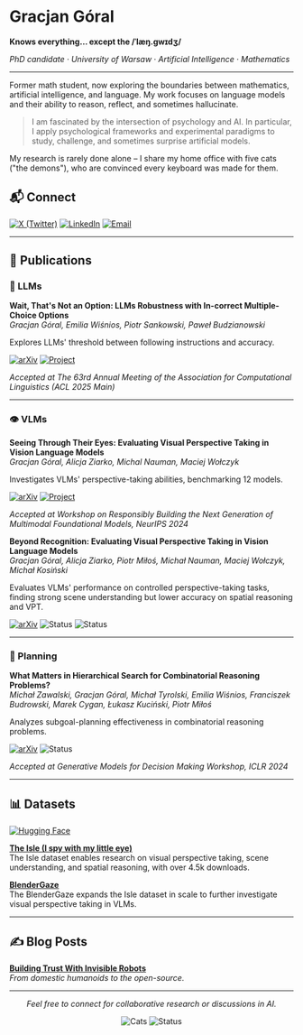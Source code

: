 # Gracjan Góral

**Knows everything… except the /ˈlæŋ.ɡwɪdʒ/**

*PhD candidate · University of Warsaw · Artificial Intelligence · Mathematics*

---

Former math student, now exploring the boundaries between mathematics, artificial intelligence, and language. My work focuses on language models and their ability to reason, reflect, and sometimes hallucinate.

> I am fascinated by the intersection of psychology and AI. In particular, I apply psychological frameworks and experimental paradigms to study, challenge, and sometimes surprise artificial models.

My research is rarely done alone – I share my home office with five cats ("the demons"), who are convinced every keyboard was made for them.

## 📬 Connect

[![X (Twitter)](https://img.shields.io/badge/X-000000?style=for-the-badge&logo=x&logoColor=white)](https://x.com/gracjan_goral)
[![LinkedIn](https://img.shields.io/badge/LinkedIn-0A66C2?style=for-the-badge&logo=linkedin&logoColor=white)](https://www.linkedin.com/in/gracjan-goral/)
[![Email](https://img.shields.io/badge/Email-EA4335?style=for-the-badge&logo=gmail&logoColor=white)](mailto:gp.goral@uw.edu.pl)

---

## 📄 Publications

### 🤖 LLMs

**Wait, That's Not an Option: LLMs Robustness with In-correct Multiple-Choice Options**  
*Gracjan Góral, Emilia Wiśnios, Piotr Sankowski, Paweł Budzianowski*

Explores LLMs' threshold between following instructions and accuracy.

[![arXiv](https://img.shields.io/badge/arXiv-2409.00113-b31b1b.svg)](https://arxiv.org/abs/2409.00113) [![Project](https://img.shields.io/badge/Project-Website-blue)](https://sites.google.com/view/reflective-jugment/strona-główna)

*Accepted at The 63rd Annual Meeting of the Association for Computational Linguistics (ACL 2025 Main)*

---

### 👁️ VLMs

**Seeing Through Their Eyes: Evaluating Visual Perspective Taking in Vision Language Models**  
*Gracjan Góral, Alicja Ziarko, Michal Nauman, Maciej Wołczyk*

Investigates VLMs' perspective-taking abilities, benchmarking 12 models.

[![arXiv](https://img.shields.io/badge/arXiv-2409.12969-b31b1b.svg)](https://arxiv.org/abs/2409.12969) [![Project](https://img.shields.io/badge/Project-Website-blue)](https://sites.google.com/view/perspective-taking/strona-główna)

*Accepted at Workshop on Responsibly Building the Next Generation of Multimodal Foundational Models, NeurIPS 2024*

**Beyond Recognition: Evaluating Visual Perspective Taking in Vision Language Models**  
*Gracjan Góral, Alicja Ziarko, Piotr Miłoś, Michał Nauman, Maciej Wołczyk, Michał Kosiński*

Evaluates VLMs' performance on controlled perspective-taking tasks, finding strong scene understanding but lower accuracy on spatial reasoning and VPT.

[![arXiv](https://img.shields.io/badge/arXiv-2505.03821-b31b1b.svg)](https://arxiv.org/abs/2505.03821) ![Status](https://img.shields.io/badge/Status-Submitted-orange) ![Status](https://img.shields.io/badge/Project-Coming_Soon-lightgrey)

---

### 🎯 Planning

**What Matters in Hierarchical Search for Combinatorial Reasoning Problems?**  
*Michał Zawalski, Gracjan Góral, Michał Tyrolski, Emilia Wiśnios, Franciszek Budrowski, Marek Cygan, Łukasz Kuciński, Piotr Miłoś*

Analyzes subgoal-planning effectiveness in combinatorial reasoning problems.

[![arXiv](https://img.shields.io/badge/arXiv-2406.03361-b31b1b.svg)](https://arxiv.org/abs/2406.03361) ![Status](https://img.shields.io/badge/Project-Coming_Soon-lightgrey)

*Accepted at Generative Models for Decision Making Workshop, ICLR 2024*

---

## 📊 Datasets

[![Hugging Face](https://img.shields.io/badge/🤗%20Hugging%20Face-FFD21E?style=for-the-badge&logoColor=black)](https://huggingface.co/Gracjan)

**[The Isle (I spy with my little eye)](https://huggingface.co/datasets/Gracjan/Isle)**  
The Isle dataset enables research on visual perspective taking, scene understanding, and spatial reasoning, with over 4.5k downloads.

**[BlenderGaze](https://huggingface.co/datasets/Gracjan/BlenderGaze)**  
The BlenderGaze expands the Isle dataset in scale to further investigate visual perspective taking in VLMs.

---

## ✍️ Blog Posts

**[Building Trust With Invisible Robots](https://medium.com/p/3aecd6180fa5)**  
*From domestic humanoids to the open-source.*

---

<div align="center">
  
*Feel free to connect for collaborative research or discussions in AI.*

![Cats](https://img.shields.io/badge/Office_Assistants-5_Cats-ff69b4?style=flat-square)
![Status](https://img.shields.io/badge/Keyboard-Occupied-red?style=flat-square)

</div>
